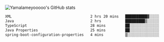 ![Yamalameyooooo's GitHub stats](https://github-readme-stats.vercel.app/api?username=yamalameyooooo&theme=transparent&show_icons=true\&show=reviews,discussions_started,discussions_answered,prs_merged,prs_merged_percentage)

<!--START_SECTION:waka-->

```txt
XML                                    2 hrs 20 mins   ██████████▓░░░░░░░░░░░░░░   42.73 %
Java                                   2 hrs           █████████▒░░░░░░░░░░░░░░░   36.71 %
TypeScript                             28 mins         ██░░░░░░░░░░░░░░░░░░░░░░░   08.52 %
Java Properties                        25 mins         ██░░░░░░░░░░░░░░░░░░░░░░░   07.68 %
spring-boot-configuration-properties   4 mins          ▒░░░░░░░░░░░░░░░░░░░░░░░░   01.48 %
```

<!--END_SECTION:waka-->
